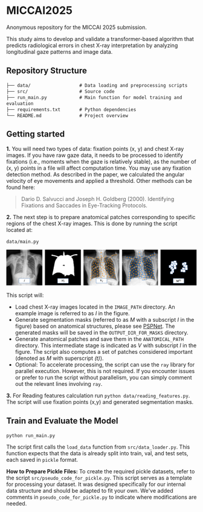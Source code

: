 # MICCAI2025

Anonymous repository for the MICCAI 2025 submission.

This study aims to develop and validate a transformer-based algorithm that predicts radiological errors in chest X-ray interpretation by analyzing longitudinal gaze patterns and image data. 

## Repository Structure

```
├── data/                  # Data loading and preprocessing scripts
├── src/                   # Source code
├── run_main.py            # Main function for model training and evaluation
├── requirements.txt       # Python dependencies
└── README.md              # Project overview
```


## Getting started

**1.** You will need two types of data: fixation points (x, y) and chest X-ray images. If you have raw gaze data, it needs to be processed to identify fixations (i.e., moments when the gaze is relatively stable), as the number of (x, y) points in a file will affect computation time. You may use any fixation detection method. As described in the paper, we calculated the angular velocity of eye movements and applied a threshold. Other methods can be found here:

> Dario D. Salvucci and Joseph H. Goldberg (2000). Identifying Fixations and Saccades in Eye-Tracking Protocols.

**2.** The next step is to prepare anatomical patches corresponding to specific regions of the chest X-ray images. This is done by running the script located at: 

```
data/main.py
```

![](github_img1.png)

This script will:

* Load chest X-ray images located in the ```IMAGE_PATH``` directory. An example image is referred to as _I_ in the figure.
* Generate segmentation masks (referred to as _M_ with a subscript _I_ in the figure) based on anatomical structures, please see [PSPNet](https://github.com/mlmed/torchxrayvision). The generated masks will be saved in the ```OUTPUT_DIR_FOR_MASKS``` directory.
* Generate anatomical patches and save them in the ```ANATOMICAL_PATH``` directory. This intermediate stage is indicated as _V_ with subscript _I_ in the figure. The script also computes a set of patches considered important (denoted as _M_ with superscript _(t)_).
* Optional: To accelerate processing, the script can use the ```ray``` library for parallel execution. However, this is not required. If you encounter issues or prefer to run the script without parallelism, you can simply comment out the relevant lines involving ```ray```. 
  
**3.** For Reading features calculation run ```python data/reading_features.py```. The script will use fixation points (x,y) and generated segmentation masks.

## Train and Evaluate the Model

```
python run_main.py
```

The script first calls the ```load_data``` function from ```src/data_loader.py```. This function expects that the data is already split into train, val, and test sets, each saved in ```pickle``` format. 

**How to Prepare Pickle Files:** To create the required pickle datasets, refer to the script ```src/pseudo_code_for_pickle.py```. This script serves as a template for processing your dataset. It was designed specifically for our internal data structure and should be adapted to fit your own. We've added comments in ```pseudo_code_for_pickle.py``` to indicate where modifications are needed.

